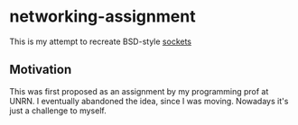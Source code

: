# networking-assignment

This is my attempt to recreate BSD-style [sockets](https://man7.org/linux/man-pages/man2/socket.2.html)

## Motivation

This was first proposed as an assignment by my programming prof at UNRN. I eventually abandoned the idea, since I was moving.
Nowadays it's just a challenge to myself.